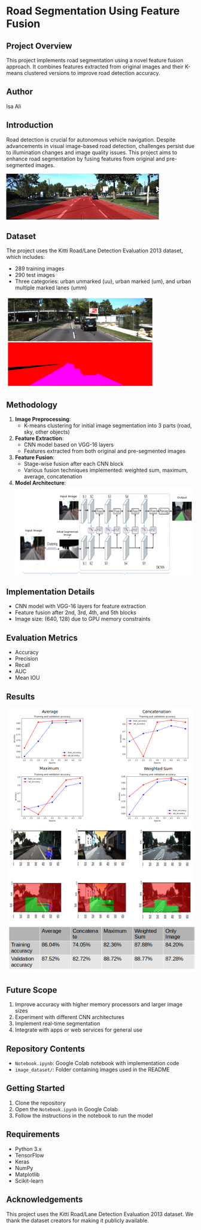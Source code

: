 # Road Segmentation Using Feature Fusion

## Project Overview
This project implements road segmentation using a novel feature fusion approach. It combines features extracted from original images and their K-means clustered versions to improve road detection accuracy.

## Author
Isa Ali

## Introduction
Road detection is crucial for autonomous vehicle navigation. Despite advancements in visual image-based road detection, challenges persist due to illumination changes and image quality issues. This project aims to enhance road segmentation by fusing features from original and pre-segmented images.

![Road Segmentation Example](image_dataset/road_seg.png)

## Dataset
The project uses the Kitti Road/Lane Detection Evaluation 2013 dataset, which includes:
- 289 training images
- 290 test images
- Three categories: urban unmarked (uu), urban marked (um), and urban multiple marked lanes (umm)

![Dataset Sample](image_dataset/dataset.png)

## Methodology
1. **Image Preprocessing**: 
   - K-means clustering for initial image segmentation into 3 parts (road, sky, other objects)
2. **Feature Extraction**: 
   - CNN model based on VGG-16 layers
   - Features extracted from both original and pre-segmented images
3. **Feature Fusion**: 
   - Stage-wise fusion after each CNN block
   - Various fusion techniques implemented: weighted sum, maximum, average, concatenation
4. **Model Architecture**:
   ![Model Architecture](image_dataset/architechture.png)

## Implementation Details
- CNN model with VGG-16 layers for feature extraction
- Feature fusion after 2nd, 3rd, 4th, and 5th blocks
- Image size: (640, 128) due to GPU memory constraints

## Evaluation Metrics
- Accuracy
- Precision
- Recall
- AUC
- Mean IOU

## Results
![Accuracy and Loss Plots](image_dataset/acc.png)
![Output Visualization](image_dataset/output.png)
![Performance Table](image_dataset/table.png)

## Future Scope
1. Improve accuracy with higher memory processors and larger image sizes
2. Experiment with different CNN architectures
3. Implement real-time segmentation
4. Integrate with apps or web services for general use

## Repository Contents
- `Notebook.ipynb`: Google Colab notebook with implementation code
- `image_dataset/`: Folder containing images used in the README

## Getting Started
1. Clone the repository
2. Open the `Notebook.ipynb` in Google Colab
3. Follow the instructions in the notebook to run the model

## Requirements
- Python 3.x
- TensorFlow
- Keras
- NumPy
- Matplotlib
- Scikit-learn

## Acknowledgements
This project uses the Kitti Road/Lane Detection Evaluation 2013 dataset. We thank the dataset creators for making it publicly available.
